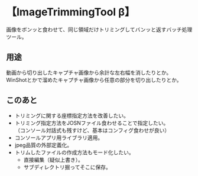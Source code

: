 # 【ImageTrimmingTool β】

画像をボンッと食わせて、同じ領域だけトリミングしてバンッと返すバッチ処理ツール。

## 用途

動画から切り出したキャプチャ画像から余計な左右幅を消したりとか。  
WinShotとかで溜めたキャプチャ画像から任意の部分を切り出したりとか。

## このあと

- トリミングに関する座標指定方法を改善したい。
- トリミング指定方法をJOSNファイル食わせることで指定したい。  
（コンソール対話式も残すけど、基本はコンフィグ食わせが良い）
- コンソールアプリ用ライブラリ適用。
- jpeg品質の外部定義化。
- トリムしたファイルの作成方法もモード化したい。
    - 直接編集（疑似上書き）。
    - サブディレクトリ掘ってそこに保存。
